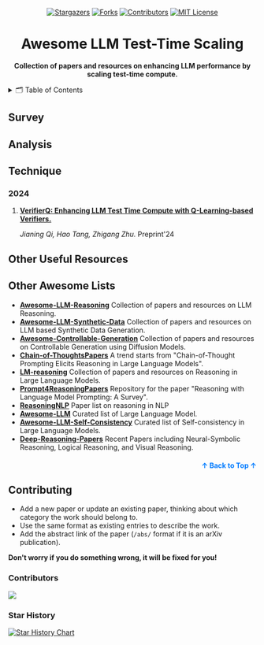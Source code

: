 <a name="readme-top"></a>

<div align="center">
  <a href="https://github.com/wasiahmad/Awesome-LLM-Test-Time-Scaling/stargazers"><img src="https://img.shields.io/github/stars/wasiahmad/Awesome-LLM-Test-Time-Scaling?style=for-the-badge" alt="Stargazers"></a>
  <a href="https://github.com/wasiahmad/Awesome-LLM-Test-Time-Scaling/network/members"><img src="https://img.shields.io/github/forks/wasiahmad/Awesome-LLM-Test-Time-Scaling?style=for-the-badge" alt="Forks"></a>
  <a href="https://github.com/wasiahmad/Awesome-LLM-Test-Time-Scaling/graphs/contributors"><img src="https://img.shields.io/github/contributors/wasiahmad/Awesome-LLM-Test-Time-Scaling?style=for-the-badge" alt="Contributors"></a>
  <a href="https://github.com/wasiahmad/Awesome-LLM-Test-Time-Scaling/blob/main/LICENSE"><img src="https://img.shields.io/github/license/wasiahmad/Awesome-LLM-Test-Time-Scaling?style=for-the-badge" alt="MIT License"></a>
</div>

<h1 align="center">Awesome LLM Test-Time Scaling</h1>

<p align="center">
    <b> Collection of papers and resources on enhancing LLM performance by scaling test-time compute.</b>
</p>

<details>
  <summary>🗂️ Table of Contents</summary>
  <ol>
    <li><a href="#survey">Survey</a></li>
    <li><a href="#analysis">Analysis</a></li>
    <li><a href="#technique">Technique</a></li>
    <li><a href="#other-useful-resources">Other Useful Resources</a></li>
    <li><a href="#other-awesome-lists">Other Awesome Lists</a></li>
    <li><a href="#contributing">Contributing</a></li>
  </ol>
</details>


## Survey



## Analysis



## Technique

### 2024

1. **[VerifierQ: Enhancing LLM Test Time Compute with Q-Learning-based Verifiers.](https://arxiv.org/abs/2410.08048)**

    *Jianing Qi, Hao Tang, Zhigang Zhu.* Preprint'24


## Other Useful Resources



## Other Awesome Lists

- **[Awesome-LLM-Reasoning](https://github.com/atfortes/Awesome-LLM-Reasoning)**  Collection of papers and resources on LLM Reasoning.
- **[Awesome-LLM-Synthetic-Data](https://github.com/wasiahmad/Awesome-LLM-Synthetic-Data)**  Collection of papers and resources on LLM based Synthetic Data Generation.
- **[Awesome-Controllable-Generation](https://github.com/atfortes/Awesome-Controllable-Generation)**  Collection of papers and resources on Controllable Generation using Diffusion Models.
- **[Chain-of-ThoughtsPapers](https://github.com/Timothyxxx/Chain-of-ThoughtsPapers)**  A trend starts from "Chain-of-Thought Prompting Elicits Reasoning in Large Language Models".
- **[LM-reasoning](https://github.com/jeffhj/LM-reasoning)**  Collection of papers and resources on Reasoning in Large Language Models.
- **[Prompt4ReasoningPapers](https://github.com/zjunlp/Prompt4ReasoningPapers)**  Repository for the paper "Reasoning with Language Model Prompting: A Survey".
- **[ReasoningNLP](https://github.com/FreedomIntelligence/ReasoningNLP)**  Paper list on reasoning in NLP
- **[Awesome-LLM](https://github.com/Hannibal046/Awesome-LLM)**  Curated list of Large Language Model.
- **[Awesome-LLM-Self-Consistency](https://github.com/SuperBruceJia/Awesome-LLM-Self-Consistency)**  Curated list of Self-consistency in Large Language Models.
- **[Deep-Reasoning-Papers](https://github.com/floodsung/Deep-Reasoning-Papers)**  Recent Papers including Neural-Symbolic Reasoning, Logical Reasoning, and Visual Reasoning.

<p align="right" style="font-size: 14px; color: #555; margin-top: 20px;">
    <a href="#readme-top" style="text-decoration: none; color: #007bff; font-weight: bold;">
        ↑ Back to Top ↑
    </a>
</p>


## Contributing

- Add a new paper or update an existing paper, thinking about which category the work should belong to.
- Use the same format as existing entries to describe the work.
- Add the abstract link of the paper (`/abs/` format if it is an arXiv publication).

**Don't worry if you do something wrong, it will be fixed for you!**

### Contributors

<a href="https://github.com/wasiahmad/Awesome-LLM-Test-Time-Scaling/graphs/contributors">
  <img src="https://contrib.rocks/image?repo=wasiahmad/Awesome-LLM-Test-Time-Scaling" />
</a>

### Star History

[![Star History Chart](https://api.star-history.com/svg?repos=atfortes/Awesome-LLM-Test-Time-Scaling&type=Timeline)](https://star-history.com/#atfortes/Awesome-LLM-Test-Time-Scaling&Timeline)

